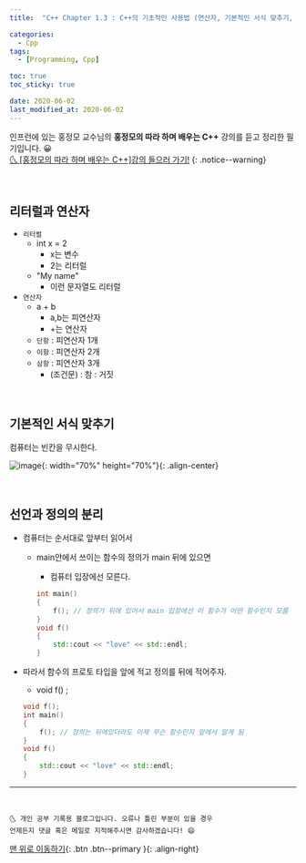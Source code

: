 ```yaml
---
title:  "C++ Chapter 1.3 : C++의 기초적인 사용법 (연산자, 기본적인 서식 맞추기, 선언과 정의의 분리)" 

categories:
  - Cpp
tags:
  - [Programming, Cpp]

toc: true
toc_sticky: true

date: 2020-06-02
last_modified_at: 2020-06-02
---
```


인프런에 있는 홍정모 교수님의 **홍정모의 따라 하며 배우는 C++** 강의를 듣고 정리한 필기입니다. 😀    
[🌜 [홍정모의 따라 하며 배우는 C++]강의 들으러 가기!](https://www.inflearn.com/course/following-c-plus)
{: .notice--warning}

<br>

## 리터럴과 연산자

- `리터럴`
    - int x = 2
        - x는 변수
        - 2는 리터럴
    - "My name"
        - 이런 문자열도 리터럴
- `연산자`
    - a + b
        - a,b는 피연산자
        - +는 연산자
    - `단항` : 피연산자 1개
    - `이항` : 피연산자 2개
    - `삼항` : 피연산자 3개
        - (조건문) : 참 : 거짓

<br>

## 기본적인 서식 맞추기
컴퓨터는 빈칸을 무시한다.

![image](https://user-images.githubusercontent.com/42318591/84491722-f10bfa80-acdf-11ea-8edf-56f0a0377b0c.png){: width="70%" height="70%"}{: .align-center}

<br>

## 선언과 정의의 분리

- 컴퓨터는 순서대로 앞부터 읽어서
    - main안에서 쓰이는 함수의 정의가 main 뒤에 있으면
        - 컴퓨터 입장에선 모른다.

        ```cpp
        int main()
        {
        	f(); // 정의가 뒤에 있어서 main 입장에선 이 함수가 어떤 함수인지 모름 
        }
        void f()
        {
        	std::cout << "love" << std::endl;
        }
        ```

- 따라서 함수의 프로토 타입을 앞에 적고 정의를 뒤에 적어주자.
    - void f() ;

    ```cpp
    void f();
    int main()
    {
    	f(); // 정의는 뒤에있더라도 이제 무슨 함수인지 앞에서 알게 됨
    }
    void f()
    {
    	std::cout << "love" << std::endl;
    }
    ```

***
<br>

    🌜 개인 공부 기록용 블로그입니다. 오류나 틀린 부분이 있을 경우 
    언제든지 댓글 혹은 메일로 지적해주시면 감사하겠습니다! 😄

[맨 위로 이동하기](#){: .btn .btn--primary }{: .align-right}